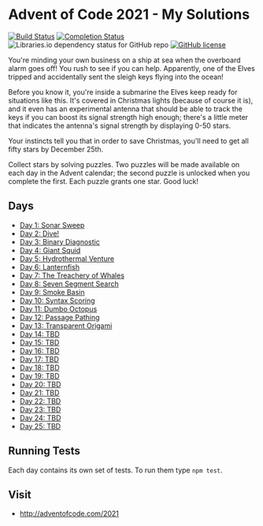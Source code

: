 # Advent of Code 2021 - My Solutions
[![Build Status](https://github.com/bedis-elacheche/advent-of-code-2021/workflows/build/badge.svg)](https://github.com/bedis-elacheche/advent-of-code-2021/actions)
[![Completion Status](https://img.shields.io/endpoint?url=https://raw.githubusercontent.com/bedis-elacheche/advent-of-code-2021/master/.github/badges/completion.json)](https://github.com/bedis-elacheche/advent-of-code-2021)
![Libraries.io dependency status for GitHub repo](https://img.shields.io/librariesio/github/bedis-elacheche/advent-of-code-2021)
[![GitHub license](https://img.shields.io/badge/license-MIT-blue.svg)](https://raw.githubusercontent.com/bedis-elacheche/advent-of-code-2021/master/LICENSE)

You're minding your own business on a ship at sea when the overboard alarm goes off! You rush to see if you can help. Apparently, one of the Elves tripped and accidentally sent the sleigh keys flying into the ocean!

Before you know it, you're inside a submarine the Elves keep ready for situations like this. It's covered in Christmas lights (because of course it is), and it even has an experimental antenna that should be able to track the keys if you can boost its signal strength high enough; there's a little meter that indicates the antenna's signal strength by displaying 0-50 stars.

Your instincts tell you that in order to save Christmas, you'll need to get all fifty stars by December 25th.

Collect stars by solving puzzles. Two puzzles will be made available on each day in the Advent calendar; the second puzzle is unlocked when you complete the first. Each puzzle grants one star. Good luck!

## Days

- [Day 1: Sonar Sweep](day-01/)
- [Day 2: Dive!](day-02/)
- [Day 3: Binary Diagnostic](day-03/)
- [Day 4: Giant Squid](day-04/)
- [Day 5: Hydrothermal Venture](day-05/)
- [Day 6: Lanternfish](day-06/)
- [Day 7: The Treachery of Whales](day-07/)
- [Day 8: Seven Segment Search](day-08/)
- [Day 9: Smoke Basin](day-09/)
- [Day 10: Syntax Scoring](day-10/)
- [Day 11: Dumbo Octopus](day-11/)
- [Day 12: Passage Pathing](day-12/)
- [Day 13: Transparent Origami](day-13/)
- [Day 14: TBD](day-14/)
- [Day 15: TBD](day-15/)
- [Day 16: TBD](day-16/)
- [Day 17: TBD](day-17/)
- [Day 18: TBD](day-18/)
- [Day 19: TBD](day-19/)
- [Day 20: TBD](day-20/)
- [Day 21: TBD](day-21/)
- [Day 22: TBD](day-22/)
- [Day 23: TBD](day-23/)
- [Day 24: TBD](day-24/)
- [Day 25: TBD](day-25/)

## Running Tests

Each day contains its own set of tests. To run them type `npm test`.

## Visit
- http://adventofcode.com/2021
